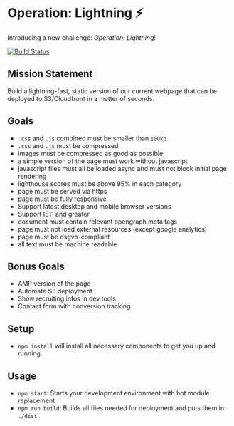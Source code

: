 # Operation: Lightning ⚡

Introducing a new challenge: _Operation: Lightning_!

[![Build Status](https://travis-ci.org/SPRIT-DEV/operation-lightning.svg?branch=master)](https://travis-ci.org/SPRIT-DEV/operation-lightning)

## Mission Statement
Build a lightning-fast, static version of our current webpage that can be deployed to S3/Cloudfront in a matter of seconds.

## Goals
- `.css` and `.js` combined must be smaller than `100kb`
- `.css` and `.js` must be compressed
- images must be compressed as good as possible
- a simple version of the page must work without javascript
- javascript files must all be loaded async and must not block initial page rendering
- lighthouse scores must be above 95% in each category
- page must be served via https
- page must be fully responsive
- Support latest desktop and mobile browser versions
- Support IE11 and greater
- document must contain relevant opengraph meta tags
- page must not load external resources (except google analytics)
- page must be dsgvo-compliant
- all text must be machine readable

## Bonus Goals
- AMP version of the page
- Automate S3 deployment
- Show recruiting infos in dev tools
- Contact form with conversion tracking

## Setup
- `npm install` will install all necessary components to get you up and running.

## Usage
- `npm start`: Starts your development environment with hot module replacement
- `npm run build`: Builds all files needed for deployment and puts them in `./dist`
